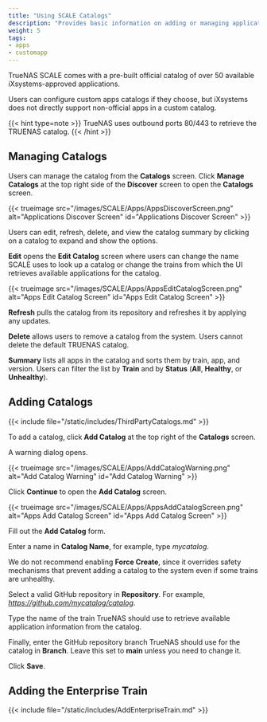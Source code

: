 ```yaml
---
title: "Using SCALE Catalogs"
description: "Provides basic information on adding or managing application catalogs in TrueNAS SCALE."
weight: 5
tags:
- apps
- customapp
---
```


TrueNAS SCALE comes with a pre-built official catalog of over 50 available iXsystems-approved applications.

Users can configure custom apps catalogs if they choose, but iXsystems does not directly support non-official apps in a custom catalog.

{{< hint type=note >}}
TrueNAS uses outbound ports 80/443 to retrieve the TRUENAS catalog.
{{< /hint >}}

## Managing Catalogs
Users can manage the catalog from the **Catalogs** screen.
Click **Manage Catalogs** at the top right side of the **Discover** screen to open the **Catalogs** screen.

{{< trueimage src="/images/SCALE/Apps/AppsDiscoverScreen.png" alt="Applications Discover Screen" id="Applications Discover Screen" >}}

Users can edit, refresh, delete, and view the catalog summary by clicking on a catalog to expand and show the options.

**Edit** opens the **Edit Catalog** screen where users can change the name SCALE uses to look up a catalog or change the trains from which the UI retrieves available applications for the catalog.

{{< trueimage src="/images/SCALE/Apps/AppsEditCatalogScreen.png" alt="Apps Edit Catalog Screen" id="Apps Edit Catalog Screen" >}}

**Refresh** pulls the catalog from its repository and refreshes it by applying any updates.

**Delete** allows users to remove a catalog from the system. Users cannot delete the default TRUENAS catalog.

**Summary** lists all apps in the catalog and sorts them by train, app, and version.
Users can filter the list by **Train** and by **Status** (**All**, **Healthy**, or **Unhealthy**).

## Adding Catalogs

{{< include file="/static/includes/ThirdPartyCatalogs.md" >}}

To add a catalog, click **Add Catalog** at the top right of the **Catalogs** screen.

A warning dialog opens.

{{< trueimage src="/images/SCALE/Apps/AddCatalogWarning.png" alt="Add Catalog Warning" id="Add Catalog Warning" >}}

Click **Continue** to open the **Add Catalog** screen.

{{< trueimage src="/images/SCALE/Apps/AppsAddCatalogScreen.png" alt="Apps Add Catalog Screen" id="Apps Add Catalog Screen" >}}

Fill out the **Add Catalog** form.

Enter a name in **Catalog Name**, for example, type *mycatalog*.

We do not recommend enabling **Force Create**, since it overrides safety mechanisms that prevent adding a catalog to the system even if some trains are unhealthy.

Select a valid GitHub repository in **Repository**. For example, *https://github.com/mycatalog/catalog*.

Type the name of the train TrueNAS should use to retrieve available application information from the catalog.

Finally, enter the GitHub repository branch TrueNAS should use for the catalog in **Branch**. Leave this set to **main** unless you need to change it.

Click **Save**.

## Adding the Enterprise Train
{{< include file="/static/includes/AddEnterpriseTrain.md" >}}
